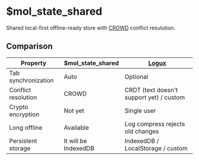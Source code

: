 # $mol_state_shared

Shared local-first offline-ready store with [CROWD](https://github.com/hyoo-ru/crowd.hyoo.ru) conflict resulution.

## Comparison

| Property            | $mol_state_shared           | [Logux](https://logux.io/)
|---------------------|-----------------------------|---------------------------
| Tab synchronization | Auto                        | Optional
| Conflict resolution | CROWD                       | CRDT (text doesn't support yet) / custom
| Crypto encryption   | Not yet                     | Single user
| Long offline        | Available                   | Log compress rejects old changes
| Persistent storage  | It will be IndexedDB        | IndexedDB / LocalStorage / custom
